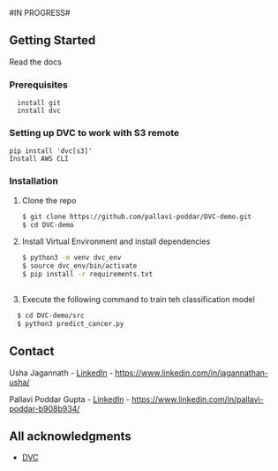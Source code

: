 



<!-- GETTING STARTED -->
#IN PROGRESS#

## Getting Started

Read the docs

### Prerequisites


```
  install git
  install dvc
   ```
### Setting up DVC to work with S3 remote
   ```
  pip install 'dvc[s3]'
  Install AWS CLI
   ```

### Installation




1. Clone the repo
   ```sh
   $ git clone https://github.com/pallavi-poddar/DVC-demo.git
   $ cd DVC-demo
   ```

2. Install Virtual Environment and install dependencies
   ```sh
   $ python3 -m venv dvc_env
   $ source dvc_env/bin/activate
   $ pip install -r requirements.txt
     
   ```
 3. Execute  the following command to train teh classification model
 ```sh
   $ cd DVC-demo/src
   $ python3 predict_cancer.py

 ```


<!-- CONTACT -->
## Contact
Usha Jagannath - [LinkedIn]() - https://www.linkedin.com/in/jagannathan-usha/

Pallavi Poddar Gupta - [LinkedIn]() - https://www.linkedin.com/in/pallavi-poddar-b908b934/



<!-- ACKNOWLEDGMENTS -->
## All acknowledgments


  
* [DVC](https://dvc.org)





